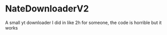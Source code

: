 # NateDownloaderV2
A small yt downloader I did in like 2h for someone, the code is horrible but it works
